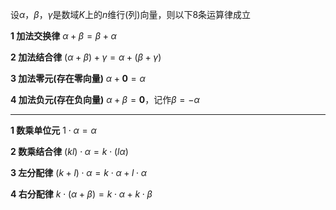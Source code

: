设$\alpha，\beta，\gamma$是数域$K$上的$n$维行(列)向量，则以下8条运算律成立

**1 加法交换律**
$\alpha+\beta=\beta+\alpha$

**2 加法结合律**
$(\alpha+\beta)+\gamma=\alpha+(\beta+\gamma)$

**3 加法零元(存在零向量)**
$\alpha+\mathbf0=\alpha$

**4 加法负元(存在负向量)**
$\alpha+\beta=\mathbf0$，记作$\beta=-\alpha$

---
**1 数乘单位元**
$1\cdot\alpha=\alpha$

**2 数乘结合律**
$(kl)\cdot\alpha=k\cdot(l\alpha)$

**3 左分配律**
$(k+l)\cdot\alpha=k\cdot\alpha+l\cdot\alpha$

**4 右分配律**
$k\cdot(\alpha+\beta)=k\cdot\alpha+k\cdot\beta$